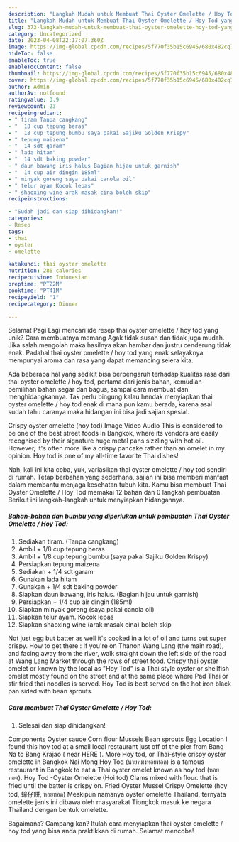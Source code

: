 ```yaml
---
description: "Langkah Mudah untuk Membuat Thai Oyster Omelette / Hoy Tod yang Lezat, Lezat"
title: "Langkah Mudah untuk Membuat Thai Oyster Omelette / Hoy Tod yang Lezat, Lezat"
slug: 373-langkah-mudah-untuk-membuat-thai-oyster-omelette-hoy-tod-yang-lezat-lezat
category: Uncategorized
date: 2023-04-08T22:17:07.360Z
image: https://img-global.cpcdn.com/recipes/5f770f35b15c6945/680x482cq70/thai-oyster-omelette-hoy-tod-foto-resep-utama.jpg
hideToc: false
enableToc: true
enableTocContent: false
thumbnail: https://img-global.cpcdn.com/recipes/5f770f35b15c6945/680x482cq70/thai-oyster-omelette-hoy-tod-foto-resep-utama.jpg
cover: https://img-global.cpcdn.com/recipes/5f770f35b15c6945/680x482cq70/thai-oyster-omelette-hoy-tod-foto-resep-utama.jpg
author: Admin
authorAv: notfound
ratingvalue: 3.9
reviewcount: 23
recipeingredient:
- " tiram Tanpa cangkang"
- "  18 cup tepung beras"
- "  18 cup tepung bumbu saya pakai Sajiku Golden Krispy"
- " tepung maizena"
- "  14 sdt garam"
- " lada hitam"
- "  14 sdt baking powder"
- " daun bawang iris halus Bagian hijau untuk garnish"
- "  14 cup air dingin 185ml"
- " minyak goreng saya pakai canola oil"
- " telur ayam Kocok lepas"
- " shaoxing wine arak masak cina boleh skip"
recipeinstructions:

- "Sudah jadi dan siap dihidangkan!"
categories:
- Resep
tags:
- thai
- oyster
- omelette

katakunci: thai oyster omelette 
nutrition: 286 calories
recipecuisine: Indonesian
preptime: "PT22M"
cooktime: "PT41M"
recipeyield: "1"
recipecategory: Dinner

---
```



Selamat Pagi Lagi mencari ide resep thai oyster omelette / hoy tod yang unik? Cara membuatnya memang Agak tidak susah dan tidak juga mudah. Jika salah mengolah maka hasilnya akan hambar dan justru cenderung tidak enak. Padahal thai oyster omelette / hoy tod yang enak selayaknya mempunyai aroma dan rasa yang dapat memancing selera kita.


Ada beberapa hal yang sedikit bisa berpengaruh terhadap kualitas rasa dari thai oyster omelette / hoy tod, pertama dari jenis bahan, kemudian pemilihan bahan segar dan bagus, sampai cara membuat dan menghidangkannya. Tak perlu bingung kalau hendak menyiapkan thai oyster omelette / hoy tod enak di mana pun kamu berada, karena asal sudah tahu caranya maka hidangan ini bisa jadi sajian spesial.

Crispy oyster omelette (hoy tod) Image Video Audio This is considered to be one of the best street foods in Bangkok, where its vendors are easily recognised by their signature huge metal pans sizzling with hot oil. However, it&#39;s often more like a crispy pancake rather than an omelet in my opinion. Hoy tod is one of my all-time favorite Thai dishes!


Nah, kali ini kita coba, yuk, variasikan thai oyster omelette / hoy tod sendiri di rumah. Tetap berbahan yang sederhana, sajian ini bisa memberi manfaat dalam membantu menjaga kesehatan tubuh kita. Kamu bisa membuat Thai Oyster Omelette / Hoy Tod memakai 12 bahan dan 0 langkah pembuatan. Berikut ini langkah-langkah untuk menyiapkan hidangannya.

<!--inarticleads1-->

##### Bahan-bahan dan bumbu yang diperlukan untuk pembuatan Thai Oyster Omelette / Hoy Tod:

1. Sediakan  tiram. (Tanpa cangkang)
1. Ambil  + 1/8 cup tepung beras
1. Ambil  + 1/8 cup tepung bumbu (saya pakai Sajiku Golden Krispy)
1. Persiapkan  tepung maizena
1. Sediakan  + 1/4 sdt garam
1. Gunakan  lada hitam
1. Gunakan  + 1/4 sdt baking powder
1. Siapkan  daun bawang, iris halus. (Bagian hijau untuk garnish)
1. Persiapkan  + 1/4 cup air dingin (185ml)
1. Siapkan  minyak goreng (saya pakai canola oil)
1. Siapkan  telur ayam. Kocok lepas
1. Siapkan  shaoxing wine (arak masak cina) boleh skip


Not just egg but batter as well it&#39;s cooked in a lot of oil and turns out super crispy. How to get there : If you&#39;re on Thanon Wang Lang (the main road), and facing away from the river, walk straight down the left side of the road at Wang Lang Market through the rows of street food. Crispy thai oyster omelet or known by the local as &#34;Hoy Tod&#34; is a Thai style oyster or shellfish omelet mostly found on the street and at the same place where Pad Thai or stir fried thai noodles is served. Hoy Tod is best served on the hot iron black pan sided with bean sprouts. 

<!--inarticleads2-->

##### Cara membuat Thai Oyster Omelette / Hoy Tod:


1. Selesai dan siap dihidangkan!

Components Oyster sauce Corn flour Mussels Bean sprouts Egg Location I found this hoy tod at a small local restaurant just off of the pier from Bang Na to Bang Krajao ( near HERE ). More Hoy tod, or Thai-style crispy oyster omelette in Bangkok Nai Mong Hoy Tod (นายหมงหอยทอด) is a famous restaurant in Bangkok to eat a Thai oyster omelet known as hoy tod (หอยทอด). Hoy Tod -Oyster Omelette (Hoi tod) Clams mixed with flour. that is fried until the batter is crispy on. Fried Oyster Mussel Crispy Omelette (hoy tod, 蠔仔餅, หอยทอด) Meskipun namanya oyster omelette Thailand, ternyata omelette jenis ini dibawa oleh masyarakat Tiongkok masuk ke negara Thailand dengan bentuk omelette. 

Bagaimana? Gampang kan? Itulah cara menyiapkan thai oyster omelette / hoy tod yang bisa anda praktikkan di rumah. Selamat mencoba!

